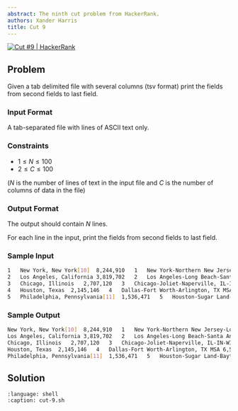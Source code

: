 ```yaml
---
abstract: The ninth cut problem from HackerRank.
authors: Xander Harris
title: Cut 9
---
```


[![Cut #9 | HackerRank](https://img.shields.io/badge/HackerRank-green?style=for-the-badge&logo=hackerrank&label=Cut%209)](https://www.hackerrank.com/challenges/text-processing-cut-9/problem?isFullScreen=true)

## Problem

Given a tab delimited file with several columns (tsv format) print the fields from second fields to last field.

### Input Format

A tab-separated file with lines of ASCII text only.

### Constraints

- $1 \le N \le 100$
- $2 \le C \le 100$

($N$ is the number of lines of text in the input file and $C$ is the number of columns of data in the file)

### Output Format

The output should contain $N$ lines.

For each line in the input, print the fields from second fields to last field.

### Sample Input

```sh
1   New York, New York[10]  8,244,910   1   New York-Northern New Jersey-Long Island, NY-NJ-PA MSA  19,015,900  1   New York-Newark-Bridgeport, NY-NJ-CT-PA CSA 22,214,083
2   Los Angeles, California 3,819,702   2   Los Angeles-Long Beach-Santa Ana, CA MSA    12,944,801  2   Los Angeles-Long Beach-Riverside, CA CSA    18,081,569
3   Chicago, Illinois   2,707,120   3   Chicago-Joliet-Naperville, IL-IN-WI MSA 9,504,753   3   Chicago-Naperville-Michigan City, IL-IN-WI CSA  9,729,825
4   Houston, Texas  2,145,146   4   Dallas-Fort Worth-Arlington, TX MSA 6,526,548   4   Washington-Baltimore-Northern Virginia, DC-MD-VA-WV CSA 8,718,083
5   Philadelphia, Pennsylvania[11]  1,536,471   5   Houston-Sugar Land-Baytown, TX MSA  6,086,538   5   Boston-Worcester-Manchester, MA-RI-NH CSA   7,601,061
```

### Sample Output

```sh
New York, New York[10]  8,244,910   1   New York-Northern New Jersey-Long Island, NY-NJ-PA MSA  19,015,900  1   New York-Newark-Bridgeport, NY-NJ-CT-PA CSA 22,214,083
Los Angeles, California 3,819,702   2   Los Angeles-Long Beach-Santa Ana, CA MSA    12,944,801  2   Los Angeles-Long Beach-Riverside, CA CSA    18,081,569
Chicago, Illinois   2,707,120   3   Chicago-Joliet-Naperville, IL-IN-WI MSA 9,504,753   3   Chicago-Naperville-Michigan City, IL-IN-WI CSA  9,729,825
Houston, Texas  2,145,146   4   Dallas-Fort Worth-Arlington, TX MSA 6,526,548   4   Washington-Baltimore-Northern Virginia, DC-MD-VA-WV CSA 8,718,083
Philadelphia, Pennsylvania[11]  1,536,471   5   Houston-Sugar Land-Baytown, TX MSA  6,086,538   5   Boston-Worcester-Manchester, MA-RI-NH CSA   7,601,061
```

## Solution

```{literalinclude} cut-9.sh
:language: shell
:caption: cut-9.sh
```

```{index} cut; print ending fields from a line
```
